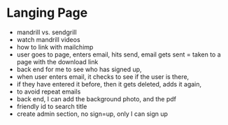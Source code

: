 # Langing Page

- mandrill vs. sendgrill
- watch mandrill videos
- how to link with mailchimp
- user goes to page, enters email, hits send, email gets sent
= taken to a page with the download link
- back end for me to see who has signed up,
- when user enters email, it checks to see if the user is there, 
- if they have entered it before, then it gets deleted, adds it again, 
- to avoid repeat emails
- back end, I can add the background photo, and the pdf
- friendly id to search title
- create admin section, no sign=up, only I can sign up
